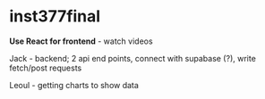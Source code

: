 # inst377final

**Use React for frontend** - watch videos

Jack - backend; 2 api end points, connect with supabase (?), write fetch/post requests

Leoul - getting charts to show data
